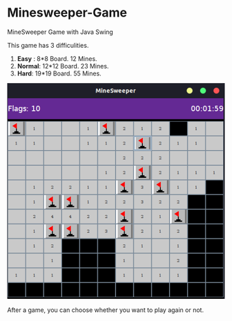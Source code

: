 # Minesweeper-Game
MineSweeper Game with Java Swing

This game has 3 difficulities.
1. **Easy** : 8\*8 Board. 12 Mines.
2. **Normal**: 12\*12 Board. 23 Mines.
3. **Hard**: 19\*19 Board. 55 Mines.


![Game Screenshot](GameScreenShot.png)


After a game, you can choose whether you want to play again or not.
